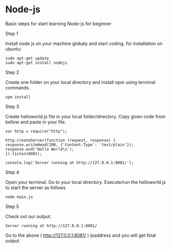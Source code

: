 # Node-js
Basic steps for start learning Node-js for beginner 

Step 1

Install node js on your machine globaly and start coding.
for installation on ubuntu:
    
    sudo apt-get update
    sudo apt-get install nodejs

Step 2

Create one folder on your local directory and install npm using terminal commands.

    npm install

Step 3

Create helloworld.js file in your local folder/directory. Copy given code from bellow and paste in your file.

    var http = require("http");
   
    http.createServer(function (request, response) {
    response.writeHead(200, {'Content-Type': 'text/plain'});
    response.end('Hello World\n');
    }).listen(8081);
    
    console.log('Server running at http://127.0.0.1:8081/');

Step 4

Open your terminal. Go to your local directory. Execute/run the helloworld.js to start the server as follows 

    node main.js
    
Step 5 

Check out our output.

    Server running at http://127.0.0.1:8081/
    
Go to the above ( http://127.0.0.1:8081/ ) ipaddress and you will get final output.
